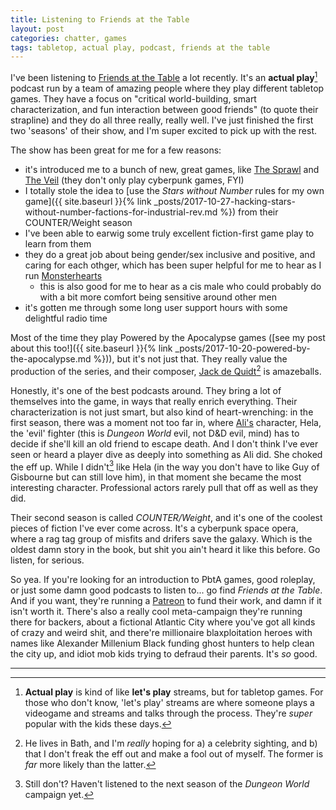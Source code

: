 ```yaml
---
title: Listening to Friends at the Table
layout: post
categories: chatter, games
tags: tabletop, actual play, podcast, friends at the table
---
```


I've been listening to [Friends at the Table](http://friendsatthetable.net) a lot recently. It's an **actual play**[^1] podcast run by a team of amazing people where they play different tabletop games. They have a focus on "critical world-building, smart characterization, and fun interaction between good friends" (to quote their strapline) and they do all three really, really well. I've just finished the first two 'seasons' of their show, and I'm super excited to pick up with the rest.

<!--more-->

The show has been great for me for a few reasons:

- it's introduced me to a bunch of new, great games, like [The
Sprawl](http://www.ardens.org/games/the-sprawl/) and [The
Veil](https://www.samjokopublishing.com/the-veil/) (they don't only play cyberpunk games, FYI)
- I totally stole the idea to [use the _Stars without Number_ rules for my own game]({{ site.baseurl }}{% link _posts/2017-10-27-hacking-stars-without-number-factions-for-industrial-rev.md %}) from their COUNTER/Weight season
- I've been able to earwig some truly excellent fiction-first game play to learn from them
- they do a great job about being gender/sex inclusive and positive, and caring for each othger, which has been super helpful for me to hear as I run [Monsterhearts](http://buriedwithoutceremony.com/monsterhearts/)
  - this is also good for me to hear as a cis male who could probably do with a bit more comfort being sensitive around other men
- it's gotten me through some long user support hours with some delightful radio time

Most of the time they play Powered by the Apocalypse games ([see my post about this too!]({{ site.baseurl }}{% link _posts/2017-10-20-powered-by-the-apocalypse.md %})), but it's not just that. They really value the production of the series, and their composer, [Jack de Quidt](https://notquitereal.bandcamp.com)[^2] is amazeballs.

Honestly, it's one of the best podcasts around. They bring a lot of themselves into the game, in ways that really enrich everything. Their characterization is not just smart, but also kind of heart-wrenching: in the first season, there was a moment not too far in, where [Ali's](https://twitter.com/ali_west) character, Hela, the 'evil' fighter (this is _Dungeon World_ evil, not D&D evil, mind) has to decide if she'll kill an old friend to escape death. And I don't think I've ever seen or heard a player dive as deeply into something as Ali did. She choked the eff up. While I didn't[^3] like Hela (in the way you don't have to like Guy of Gisbourne but can still love him), in that moment she became the most interesting character. Professional actors rarely pull that off as well as they did.

Their second season is called _COUNTER/Weight_, and it's one of the coolest pieces of fiction I've ever come across. It's a cyberpunk space opera, where a rag tag group of misfits and drifers save the galaxy. Which is the oldest damn story in the book, but shit you ain't heard it like this before. Go listen, for serious.

So yea. If you're looking for an introduction to PbtA games, good roleplay, or just some damn good podcasts to listen to... go find _Friends at the Table_. And if you want, they're running a [Patreon](https://patreon.com/friends_table) to fund their work, and damn if it isn't worth it. There's also a really cool meta-campaign they're running there for backers, about a fictional Atlantic City where you've got all kinds of crazy and weird shit, and there're millionaire blaxploitation heroes with names like Alexander Millenium Black funding ghost hunters to help clean the city up, and idiot mob kids trying to defraud their parents. It's _so_ good.


---
[^1]: **Actual play** is kind of like **let's play** streams, but for tabletop games. For those who don't know, 'let's play' streams are where someone plays a videogame and streams and talks through the process. They're *super* popular with the kids these days.
[^2]: He lives in Bath, and I'm *really* hoping for a) a celebrity sighting, and b) that I don't freak the eff out and make a fool out of myself. The former is *far* more likely than the latter.
[^3]: Still don't? Haven't listened to the next season of the _Dungeon World_ campaign yet.
